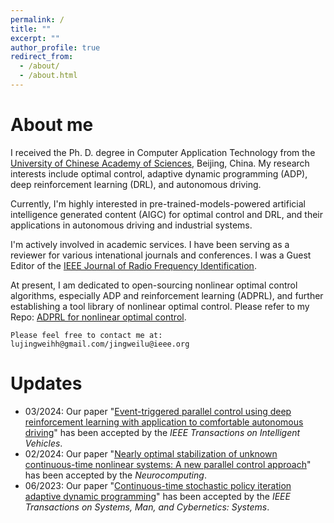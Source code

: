 ```yaml
---
permalink: /
title: ""
excerpt: ""
author_profile: true
redirect_from: 
  - /about/
  - /about.html
---
```


About me
======
I received the Ph. D. degree in Computer Application Technology from the [University of Chinese Academy of Sciences](https://english.ucas.ac.cn/), Beijing, China.
My research interests include optimal control, adaptive dynamic programming (ADP), deep reinforcement learning (DRL), and autonomous driving.

Currently, I'm highly interested in pre-trained-models-powered artificial intelligence generated content (AIGC) for optimal control and DRL, and their applications in autonomous driving and industrial systems.

I'm actively involved in academic services. I have been serving as a reviewer for various intenational journals and conferences. I was a Guest Editor of the [IEEE Journal of Radio Frequency Identification](https://ieeexplore.ieee.org/xpl/RecentIssue.jsp?punumber=7433271).

At present, I am dedicated to open-sourcing nonlinear optimal control algorithms, especially ADP and reinforcement learning (ADPRL), and further establishing a tool library of nonlinear optimal control. Please refer to my Repo: [ADPRL for nonlinear optimal control](https://github.com/lujingweihh/Adaptive-dynamic-programming-algorithms).

`Please feel free to contact me at: lujingweihh@gmail.com/jingweilu@ieee.org`

Updates
======
- 03/2024: Our paper "[Event-triggered parallel control using deep reinforcement learning with application to comfortable autonomous driving](https://ieeexplore.ieee.org/document/10458397)" has been accepted by the *IEEE Transactions on Intelligent Vehicles*.
- 02/2024: Our paper "[Nearly optimal stabilization of unknown continuous-time nonlinear systems: A new parallel control approach](https://www.sciencedirect.com/science/article/abs/pii/S0925231224001929)" has been accepted by the *Neurocomputing*.
- 06/2023: Our paper "[Continuous-time stochastic policy iteration adaptive dynamic programming](https://ieeexplore.ieee.org/abstract/document/10168821)" has been accepted by the *IEEE Transactions on Systems, Man, and Cybernetics: Systems*.




